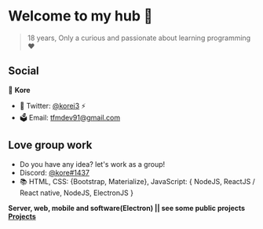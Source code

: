 <h1 align="left">Welcome to my hub 👋</h1>

> 18 years,
> Only a curious and passionate about learning programming ❤

## Social

👤 **Kore**

 
* 🚀 Twitter: [@korei3](https://twitter.com/korexi7) ⚡
* 🗳 Email: tfmdev91@gmail.com

## Love group work

* Do you have any idea? let's work as a group!
* Discord: [@kore#1437](https://discord.gg/cBNcWvf)
* 📚 HTML, CSS: {Bootstrap, Materialize}, JavaScript: { NodeJS, ReactJS / React native, NodeJS, ElectronJS }

**Server, web, mobile and software(Electron) || see some public projects [Projects](https://github.com/korex71?tab=repositories)**
